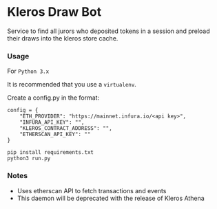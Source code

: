 # Kleros Draw Bot

Service to find all jurors who deposited tokens in a session and preload their draws into the kleros store cache.

### Usage

For `Python 3.x`

It is recommended that you use a `virtualenv`.

Create a config.py in the format:
```
config = {
    "ETH_PROVIDER": "https://mainnet.infura.io/<api key>",
    "INFURA_API_KEY": "",
    "KLEROS_CONTRACT_ADDRESS": "",
    "ETHERSCAN_API_KEY": ""
}
```

```
pip install requirements.txt
python3 run.py
```

### Notes

- Uses etherscan API to fetch transactions and events
- This daemon will be deprecated with the release of Kleros Athena
